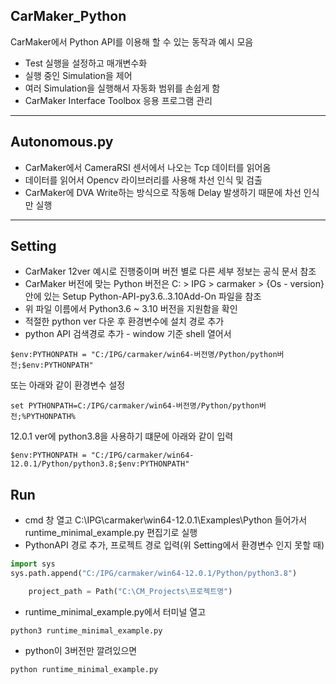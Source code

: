 ## CarMaker_Python

CarMaker에서 Python API를 이용해 할 수 있는 동작과 예시 모음

* Test 실행을 설정하고 매개변수화
* 실행 중인 Simulation을 제어
* 여러 Simulation을 실행해서 자동화 범위를 손쉽게 함
* CarMaker Interface Toolbox 응용 프로그램 관리

---
## Autonomous.py

* CarMaker에서 CameraRSI 센서에서 나오는 Tcp 데이터를 읽어옴
* 데이터를 읽어서 Opencv 라이브러리를 사용해 차선 인식 및 검출
* CarMaker에 DVA Write하는 방식으로 작동해 Delay 발생하기 때문에 차선 인식만 실행

---
## Setting

* CarMaker 12ver 예시로 진행중이며 버전 별로 다른 세부 정보는 공식 문서 참조
* CarMaker 버전에 맞는 Python 버전은 C: > IPG > carmaker > {Os - version} 안에 있는 Setup Python-API-py3.6..3.10Add-On 파일을 참조
* 위 파일 이름에서 Python3.6 ~ 3.10 버전을 지원함을 확인
* 적절한 python ver 다운 후 환경변수에 설치 경로 추가
* python API 검색경로 추가 - window 기준 shell 열어서
```
$env:PYTHONPATH = "C:/IPG/carmaker/win64-버전명/Python/python버전;$env:PYTHONPATH"

```
또는 아래와 같이 환경변수 설정
```
set PYTHONPATH=C:/IPG/carmaker/win64-버전명/Python/python버전;%PYTHONPATH%

```
12.0.1 ver에 python3.8을 사용하기 떄문에 아래와 같이 입력

```
$env:PYTHONPATH = "C:/IPG/carmaker/win64-12.0.1/Python/python3.8;$env:PYTHONPATH"

```
## Run

* cmd 창 열고 C:\IPG\carmaker\win64-12.0.1\Examples\Python 들어가서 runtime_minimal_example.py 편집기로 실행
* PythonAPI 경로 추가, 프로젝트 경로 입력(위 Setting에서 환경변수 인지 못할 때)

```python
import sys
sys.path.append("C:/IPG/carmaker/win64-12.0.1/Python/python3.8")

    project_path = Path("C:\CM_Projects\프로젝트명")

```
* runtime_minimal_example.py에서 터미널 열고
```
python3 runtime_minimal_example.py
```
* python이 3버전만 깔려있으면
```
python runtime_minimal_example.py
```